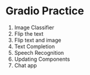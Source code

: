 # Gradio Practice

1. Image Classifier
2. Flip the text
3. Flip text and image
4. Text Completion 
5. Speech Recognition
6. Updating Components
7. Chat app